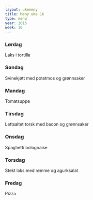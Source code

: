 ```yaml
---
layout: ukemeny
title: Meny uke 16
type: menu
year: 2015
week: 16
---
```


### Lørdag

Laks i tortilla

### Søndag

Svinekjøtt med potetmos og grønnsaker

### Mandag

Tomatsuppe

### Tirsdag

Lettsaltet torsk med bacon og grønnsaker

### Onsdag

Spaghetti bolognaise

### Torsdag

Stekt laks med rømme og agurksalat

### Fredag

Pizza

